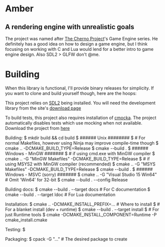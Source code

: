# Amber
## A rendering engine with unrealistic goals

The project was named after [The Cherno Project](https://www.youtube.com/user/TheChernoProject)'s
Game Engine series. He definitely has a good idea on how to design a game engine,
but I think focusing on working with C and Lua would lend for a better intro to
game engine design. Also SDL2 > GLFW don't @me.

# Building
When this library is functional, I'll provide binary releases for simplicity.
If you want to clone and build yourself though, here are the hoops:

This project relies on [SDL2](https://www.libsdl.org/) being installed.
You will need the development library from the site's [download page](https://www.libsdl.org/download-2.0.php)

To build tests, this project also requires installation of [cmocka](https://cmocka.org/).
The project automatically disables tests which use mocking when not available.
Download the project from [here](https://cmocka.org/files/1.1/)


Building:
    $ mkdir build && cd build
    $ ###### Unix ########
    $ # For normal Makefiles, however using Ninja may improve compile-time though
    $ cmake .. -DCMAKE_BUILD_TYPE=Release
    $ cmake --build .
    $ ###### Windows - MinGW #######
    $ # if using cmd.exe with MinGW compiler
    $ cmake .. -G "MinGW Makefiles" -DCMAKE_BUILD_TYPE=Release
    $ # if using MSYS2 with MinGW compiler (recommended)
    $ cmake .. -G "MSYS Makefiles" -DCMAKE_BUILD_TYPE=Release
    $ cmake --build .
    $ ###### Windows - MSVC (sorry) #######
    $ cmake .. -G "Visual Studio 15 Win64"       # Omit 'Win64' for 32-bit
    $ cmake --build . --config Release

Building docs:
    $ cmake --build . --target docs # For C documentation
    $ cmake --build . --target ldoc # For Lua documentation

Installation:
    $ cmake .. -DCMAKE_INSTALL_PREFIX=... # Where to install
    $ # For a blanket install (dev + runtime)
    $ cmake --build . --target install
    $ # For just Runtime tools
    $ cmake -DCMAKE_INSTALL_COMPONENT=Runtime -P cmake_install.cmake

Testing:
    $ 

Packaging:
    $ cpack -G "..."   # The desired package to create

